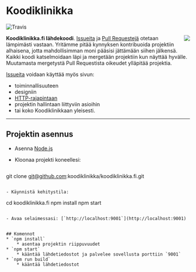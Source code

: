 # Koodiklinikka
![Travis](https://travis-ci.org/koodiklinikka/koodiklinikka.fi.svg?branch=master)

<img align="right" src="https://raw.githubusercontent.com/koodiklinikka/koodiklinikka.fi/master/src/assets/images/logo.png">

**Koodiklinikka.fi lähdekoodi**. [Issueita](https://github.com/koodiklinikka/koodiklinikka.fi/issues) ja [Pull Requestejä](https://github.com/koodiklinikka/koodiklinikka.fi/pulls) otetaan lämpimästi vastaan. Yritämme pitää kynnyksen kontribuoida projektiin alhaisena, jotta mahdollisimman moni pääsisi jättämään siihen jälkensä. Kaikki koodi katselmoidaan läpi ja mergetään projektiin kun näyttää hyvälle. Muutamasta mergetystä Pull Requestista oikeudet ylläpitää projektia.

[Issueita](https://github.com/koodiklinikka/koodiklinikka.fi/issues) voidaan käyttää myös sivun:
* toiminnallisuuteen
* designiin
* [HTTP-rajapintaan](https://github.com/koodiklinikka/koodiklinikka.fi-api)
* projektin hallintaan liittyviin asioihin
* tai koko Koodiklinikkaan yleisesti.


-----------------------------

## Projektin asennus

- Asenna [Node.js](http://nodejs.org)
- Kloonaa projekti koneellesi:

  ```
 git clone git@github.com:koodiklinikka/koodiklinikka.fi.git
```

- Käynnistä kehitystila:

   ```
  cd koodiklinikka.fi
  npm install
  npm start
```

- Avaa selaimessasi: [`http://localhost:9001`](http://localhost:9001)


## Komennot
* `npm install`
    * asentaa projektin riippuvuudet
* `npm start`
    * kääntää lähdetiedostot ja palvelee sovellusta porttiin `9001`
* `npm run build`
    * kääntää lähdetiedostot
